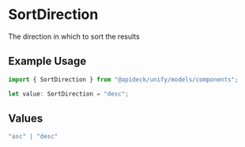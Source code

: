 # SortDirection

The direction in which to sort the results

## Example Usage

```typescript
import { SortDirection } from "@apideck/unify/models/components";

let value: SortDirection = "desc";
```

## Values

```typescript
"asc" | "desc"
```